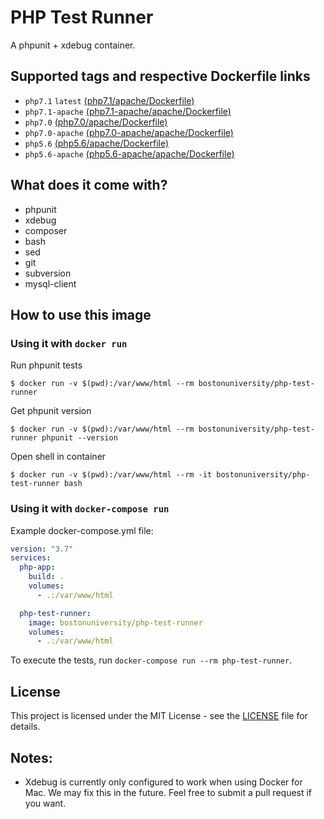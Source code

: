 # PHP Test Runner

A phpunit + xdebug container.

## Supported tags and respective Dockerfile links

- `php7.1` `latest` [(php7.1/apache/Dockerfile)](https://github.com/bu-ist/php-test-runner/blob/master/php7.1/apache/Dockerfile)
- `php7.1-apache` [(php7.1-apache/apache/Dockerfile)](https://github.com/bu-ist/php-test-runner/blob/master/php7.1-apache/apache/Dockerfile)
- `php7.0` [(php7.0/apache/Dockerfile)](https://github.com/bu-ist/php-test-runner/blob/master/php7.0/apache/Dockerfile)
- `php7.0-apache` [(php7.0-apache/apache/Dockerfile)](https://github.com/bu-ist/php-test-runner/blob/master/php7.0-apache/apache/Dockerfile)
- `php5.6` [(php5.6/apache/Dockerfile)](https://github.com/bu-ist/php-test-runner/blob/master/php5.6/apache/Dockerfile)
- `php5.6-apache` [(php5.6-apache/apache/Dockerfile)](https://github.com/bu-ist/php-test-runner/blob/master/php5.6-apache/apache/Dockerfile)

## What does it come with?

- phpunit
- xdebug
- composer
- bash
- sed
- git
- subversion
- mysql-client

## How to use this image

### Using it with `docker run`

Run phpunit tests

```
$ docker run -v $(pwd):/var/www/html --rm bostonuniversity/php-test-runner
```

Get phpunit version

```
$ docker run -v $(pwd):/var/www/html --rm bostonuniversity/php-test-runner phpunit --version
```

Open shell in container

```
$ docker run -v $(pwd):/var/www/html --rm -it bostonuniversity/php-test-runner bash
```

### Using it with `docker-compose run`

Example docker-compose.yml file:

```yaml
version: "3.7"
services:
  php-app:
    build: .
    volumes:
      - .:/var/www/html

  php-test-runner:
    image: bostonuniversity/php-test-runner
    volumes:
      - .:/var/www/html
```

To execute the tests, run `docker-compose run --rm php-test-runner`.

## License

This project is licensed under the MIT License - see the [LICENSE](LICENSE) file for details.

## Notes:

- Xdebug is currently only configured to work when using Docker for Mac. We may fix this in the future. Feel free to submit a pull request if you want.
